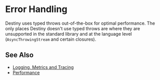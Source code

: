 # Error Handling

Destiny uses typed throws out-of-the-box for optimal performance. The only places Destiny doesn't use typed throws are where they are unsupported in the standard library and at the language level (`AsyncThrowingStream` and certain closures).

## See Also
- [Logging, Metrics and Tracing](https://github.com/RandomHashTags/destiny/tree/main/Sources/Documentation.docc/LoggingMetricsTracing.md)
- [Performance](https://github.com/RandomHashTags/destiny/tree/main/Sources/Documentation.docc/Performance.md)
